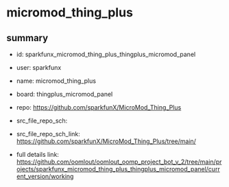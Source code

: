 # micromod_thing_plus
 
## summary 
* id: sparkfunx_micromod_thing_plus_thingplus_micromod_panel
* user: sparkfunx
* name: micromod_thing_plus
* board: thingplus_micromod_panel
* repo: https://github.com/sparkfunX/MicroMod_Thing_Plus



* src_file_repo_sch: 
* src_file_repo_sch_link: https://github.com/sparkfunX/MicroMod_Thing_Plus/tree/main/
* full details link: https://github.com/oomlout/oomlout_oomp_project_bot_v_2/tree/main/projects/sparkfunx_micromod_thing_plus_thingplus_micromod_panel/current_version/working  







